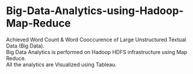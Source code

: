 # Big-Data-Analytics-using-Hadoop-Map-Reduce
Achieved Word Count & Word Cooccurence of Large Unstructured Textual Data (Big Data). <br>
Big Data Analytics is performed on Hadoop HDFS infrastructure using Map Reduce.<br>
All the analytics are Visualized using Tableau.

